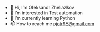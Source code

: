 - 👋 Hi, I’m Oleksandr Zheliazkov
- 👀 I’m interested in Test automation
- 🌱 I’m currently learning Python
- 📫 How to reach me pjotr98@gmail.com

<!---
pjotr98/pjotr98 is a ✨ special ✨ repository because its `README.md` (this file) appears on your GitHub profile.
You can click the Preview link to take a look at your changes.
--->
